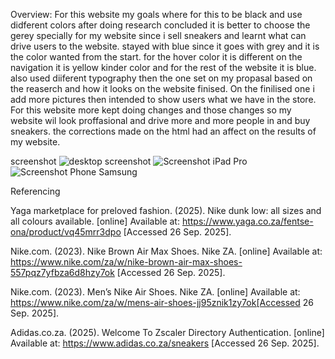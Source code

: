 Overview:
For this website my goals where for this to be black and use didferent colors after doing research concluded it is better to choose the gerey specially for my website since i sell 
sneakers and learnt what can drive users to the website. stayed with blue since it goes with grey and it is the color wanted from the start. for the hover color it is different on the navigation it is yellow kinder color and for the rest of the website it is blue. also used diiferent typography then the one set on my propasal based on the reaserch and how it looks on the website finised. 
On the finilised one i add more pictures then intended to show users what we have in the store. For this website more kept doing changes and those changes so my website wil
look proffasional and drive more and more people in and buy sneakers. 
the corrections made on the html had an affect on the results of my website.

screenshot
![desktop screenshot](https://github.com/user-attachments/assets/fab276f2-f30d-4fed-9b23-23c5fef6075f)
![Screenshot iPad Pro](https://github.com/user-attachments/assets/3ad67920-f5ab-4a0d-ab26-34ad54e72d82)
![Screenshot Phone Samsung](https://github.com/user-attachments/assets/12bcc2a7-7b2a-4ff0-8616-dea86fb9bde6)

Referencing 

Yaga marketplace for preloved fashion. (2025). Nike dunk low: all sizes and all colours available. [online] Available at: https://www.yaga.co.za/fentse-ona/product/vq45mrr3dpo [Accessed 26 Sep. 2025].

Nike.com. (2023). Nike Brown Air Max Shoes. Nike ZA. [online] Available at: https://www.nike.com/za/w/nike-brown-air-max-shoes-557pqz7yfbza6d8hzy7ok [Accessed 26 Sep. 2025].

Nike.com. (2023). Men’s Nike Air Shoes. Nike ZA. [online] Available at: https://www.nike.com/za/w/mens-air-shoes-jj95znik1zy7ok[Accessed 26 Sep. 2025].

Adidas.co.za. (2025). Welcome To Zscaler Directory Authentication. [online] Available at: https://www.adidas.co.za/sneakers [Accessed 26 Sep. 2025].

‌
‌

‌
‌
